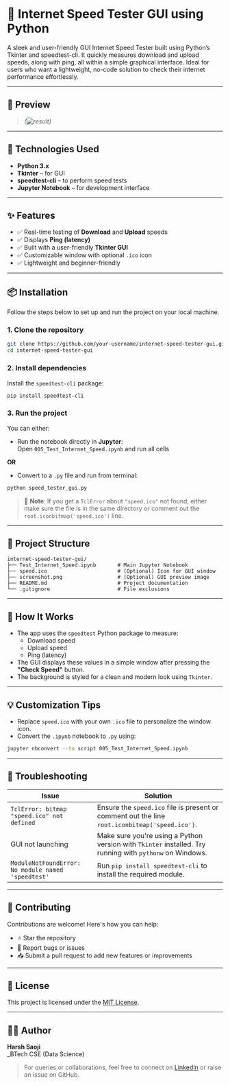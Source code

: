 
# 🚀 Internet Speed Tester GUI using Python

A sleek and user-friendly GUI Internet Speed Tester built using Python’s Tkinter and speedtest-cli. It quickly measures download and upload speeds, along with ping, all within a simple graphical interface. Ideal for users who want a lightweight, no-code solution to check their internet performance effortlessly.


---

## 📸 Preview

> *(![result](https://github.com/user-attachments/assets/cdaf37b6-c2f5-4aea-9a80-3a8dc24526c4))*

---

## 🧰 Technologies Used

- **Python 3.x**
- **Tkinter** – for GUI
- **speedtest-cli** – to perform speed tests
- **Jupyter Notebook** – for development interface

---

## ✨ Features

- ✅ Real-time testing of **Download** and **Upload** speeds
- ✅ Displays **Ping (latency)**
- ✅ Built with a user-friendly **Tkinter GUI**
- ✅ Customizable window with optional `.ico` icon
- ✅ Lightweight and beginner-friendly

---

## 📦 Installation

Follow the steps below to set up and run the project on your local machine.

### 1. Clone the repository

```bash
git clone https://github.com/your-username/internet-speed-tester-gui.git
cd internet-speed-tester-gui
```

### 2. Install dependencies

Install the `speedtest-cli` package:

```bash
pip install speedtest-cli
```

### 3. Run the project

You can either:
- Run the notebook directly in **Jupyter**:  
  Open `005_Test_Internet_Speed.ipynb` and run all cells

**OR**

- Convert to a `.py` file and run from terminal:

```bash
python speed_tester_gui.py
```

> 📌 **Note**: If you get a `TclError` about `"speed.ico"` not found, either make sure the file is in the same directory or comment out the `root.iconbitmap('speed.ico')` line.

---

## 📁 Project Structure

```
internet-speed-tester-gui/
├── Test_Internet_Speed.ipynb       # Main Jupyter Notebook
├── speed.ico                       # (Optional) Icon for GUI window
├── screenshot.png                  # (Optional) GUI preview image
├── README.md                       # Project documentation
└── .gitignore                      # File exclusions
```

---

## 🧠 How It Works

- The app uses the `speedtest` Python package to measure:
  - Download speed
  - Upload speed
  - Ping (latency)
- The GUI displays these values in a simple window after pressing the **"Check Speed"** button.
- The background is styled for a clean and modern look using `Tkinter`.

---

## 💡 Customization Tips

- Replace `speed.ico` with your own `.ico` file to personalize the window icon.
- Convert the `.ipynb` notebook to `.py` using:

```bash
jupyter nbconvert --to script 005_Test_Internet_Speed.ipynb
```

---

## 🔧 Troubleshooting

| Issue | Solution |
|-------|----------|
| `TclError: bitmap "speed.ico" not defined` | Ensure the `speed.ico` file is present or comment out the line `root.iconbitmap('speed.ico')`. |
| GUI not launching | Make sure you're using a Python version with `Tkinter` installed. Try running with `pythonw` on Windows. |
| `ModuleNotFoundError: No module named 'speedtest'` | Run `pip install speedtest-cli` to install the required module. |

---

## 🤝 Contributing

Contributions are welcome! Here's how you can help:

- ⭐ Star the repository
- 🐞 Report bugs or issues
- 📥 Submit a pull request to add new features or improvements

---

## 📄 License

This project is licensed under the [MIT License](LICENSE).

---

## 🙋‍♂️ Author

**Harsh Saoji**  
_BTech CSE (Data Science) 

> For queries or collaborations, feel free to connect on [LinkedIn](https://linkedin.com) or raise an issue on GitHub.
